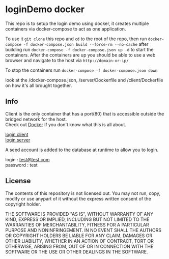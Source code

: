 # loginDemo docker

This repo is to setup the login demo using docker, it creates multiple containers via docker-compose to act as one application.

To use it `git clone` this repo and `cd` to the root of the repo, then run `docker-compose -f docker-compose.json build --force-rm --no-cache` after building run `docker-compose -f docker-compose.json up -d` to start the containers. After the containers are up you should be able to use a web browser and navigate to the host via `http://domain-or-ip/`

To stop the containers run `docker-compose -f docker-compose.json down`

look at the /docker-compose.json, /server/Dockerfile and /client/Dockerfile on how it's all brought together.

## Info<br>
Client is the only container that has a port(80) that is accessible outside the bridged network for the host.<br>
Check out [Docker](https://www.docker.com/) if you don't know what this is all about.<br>

[login client](https://github.com/Darkrm/logindemo.client)<br>
[login server](https://github.com/Darkrm/logindemo.server)<br>

A seed account is added to the database at runtime to allow you to login.

login : test@test.com<br>
password : test

## License

The contents of this repository is not licensed out. You may not run, copy, modify or use anypart of it without the express written consent of the copyright holder.

THE SOFTWARE IS PROVIDED "AS IS", WITHOUT WARRANTY OF ANY KIND, EXPRESS OR IMPLIED, INCLUDING BUT NOT LIMITED TO THE WARRANTIES OF MERCHANTABILITY, FITNESS FOR A PARTICULAR PURPOSE AND NONINFRINGEMENT. IN NO EVENT SHALL THE AUTHORS OR COPYRIGHT HOLDERS BE LIABLE FOR ANY CLAIM, DAMAGES OR OTHER LIABILITY, WHETHER IN AN ACTION OF CONTRACT, TORT OR OTHERWISE, ARISING FROM, OUT OF OR IN CONNECTION WITH THE SOFTWARE OR THE USE OR OTHER DEALINGS IN THE SOFTWARE.
